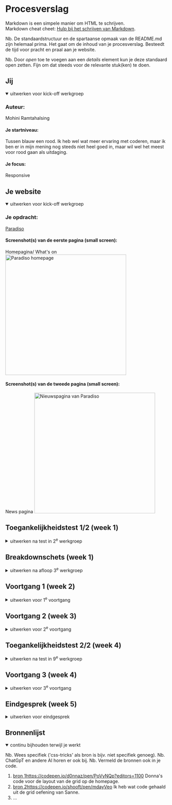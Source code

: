 # Procesverslag
Markdown is een simpele manier om HTML te schrijven.  
Markdown cheat cheet: [Hulp bij het schrijven van Markdown](https://github.com/adam-p/markdown-here/wiki/Markdown-Cheatsheet).

Nb. De standaardstructuur en de spartaanse opmaak van de README.md zijn helemaal prima. Het gaat om de inhoud van je procesverslag. Besteedt de tijd voor pracht en praal aan je website.

Nb. Door *open* toe te voegen aan een *details* element kun je deze standaard open zetten. Fijn om dat steeds voor de relevante stuk(ken) te doen.





## Jij

<details open>
  <summary>uitwerken voor kick-off werkgroep</summary>

  ### Auteur:
  Mohini Ramtahalsing
  #### Je startniveau:
  Tussen blauw een rood. Ik heb wel wat meer ervaring met coderen, maar ik ben er in mijn mening nog steeds niet heel goed in, maar wil wel het meest voor rood gaan als uitdaging. 

  #### Je focus:
  Responsive
 
</details>





## Je website

<details open>
  <summary>uitwerken voor kick-off werkgroep</summary>

  ### Je opdracht:
 [ Paradiso](https://www.paradiso.nl/en)

  #### Screenshot(s) van de eerste pagina (small screen): 
  Homepagina/ What's on
  <img src="readme-images/paradisohomepage.png" width="375px" alt="Paradiso homepage">

  #### Screenshot(s) van de tweede pagina (small screen):
  News pagina
  <img src="readme-images/paradisonieuws.png" width="375px" alt="Nieuwspagina van Paradiso">
 
</details>



## Toegankelijkheidstest 1/2 (week 1)

<details>
  <summary>uitwerken na test in 2<sup>e</sup> werkgroep</summary>

  ### Bevindingen
  Lijst met je bevindingen die in de test naar voren kwamen:
  Tijdens het analyseren van de website kwam ik er meteen achter dat ze website niet heel toegankelijk is voor mensen met mobiele beperkingen. Want het navigeren door de website met alleen toetsenbord is niet duidelijk. De feedback op de focus state is niet goed te zien. De achtergrond van de website is blauw, maar de focus is ook een net lichtere kleur blauw. Dit zorgt ervoor dat je niet goed ziet waar je op staat tijdens het navigeren.
  De tekst is wel te lezen met blurred vison door het sterke kleur contrast. Alle vormen van kleurenblind kunnen moeiteloos deze site gebruiken. Tijdens het gebruik van Narrator kwam ik er achter dat de Voice over alles goed uitlegt, alleen als je door de website tabt, gaat hij eerst het hele menu op lezen voordat je de pagina kan gebruiken, ookal heb je niet op menu geklikt. Dus dat moet veranderen. Ook ben ik er tijdens het gebruik van de checklist achter gekomen dat ze in de code bijna geen alt attribute gebruiken voor images

  
  <img src="readme-images/focusstate.png" width="375px" alt="Afbeelding van de focusstate die fout is">
  Ook tijdens het responsive kijken, kwam ik erachter dat de titel tekst half van het scherm gaat als je op moblie schermen zit. 
  

</details>



## Breakdownschets (week 1)

<details>
  <summary>uitwerken na afloop 3<sup>e</sup> werkgroep</summary>

  ### de hele pagina: 
  <img src="readme-images/breakdownschetshome.png" width="375px" alt="breakdown van de hele home pagina">
   <img src="readme-images/breakdownschetsnews.png" width="375px" alt="breakdown van de hele news pagina">

  ### dynamisch deel (bijv menu): 
  <img src="readme-images/breakdownschetsmenu" width="375px" alt="breakdown van een dynamisch deel">



</details>





## Voortgang 1 (week 2)

<details>
  <summary>uitwerken voor 1<sup>e</sup> voortgang</summary>

  ### Stand van zaken
  Ik ben goed begonnen met het maken van mn html. Dat ging best wel soepel, ik kon makkelijk gebruik maken van sections en ul's. Door al de structuur te hebben, heb ik het veel makkelijker gemaakt voor mezelf om goed te stijlen. Ik had wel nog een beetje moeite met het uitvogelen van van de responsive grid naar image carousel. 


  ### Agenda voor meeting
  samen met je groepje opstellen (ik ben een herkanser, dus ik heb geen contact met de klas. Ook weet ik de namen niet van alle mensen. Dus ik noem ze in mijn verslag even student 1,2 en 3. Ik heb wel hun vragen opgeschreven. )

  | student 1      | student 2          | student 3    | Mohini        |
  | ---            | ---                | ---          | ---              |
  |  kijken of html werkt  | vragen over github            | Zal ik responsive of service plane  | hoe moet ik de grid goed vormgeven    |
  | en dat ook nog | responsive of service plane | nog een punt | dit wil ik zeker |
  | ...            | ...                | ...          | ...              |


  ### Verslag van meeting
 Ik heb tijdens de meeting mijn website even laten zien, en dit is wat ik uit het gesprek heb gehaald. 

  - Ik kan het simpel houden. Ik hoef niet per se een img carousel in mijn website te zetten
  - Ik kan ervoor kiezen om 1 image te laten zien naarmate de site kleiner wordt
  - Ik ben goed op weg, ik ga gewoon door met werken
  - ...

</details>





## Voortgang 2 (week 3)

<details>
  <summary>uitwerken voor 2<sup>e</sup> voortgang</summary>

  ### Stand van zaken
  Ik heb gewerkt aan de tweede pagina, en heb een beetje de rest gepositioneerd. Ik wil toch het grid goedkrijgen, maar dat is moeilijker dan verwacht. Ik wil dat graag vragen tijdens mijn voortgangsgesprek.


  ### Agenda voor meeting
  samen met je groepje opstellen (ik ben een herkanser, dus ik heb geen contact met de klas. Ook weet ik de namen niet van alle mensen. Dus ik noem ze in mijn verslag even student 1,2 en 3. Ik heb wel hun vragen opgeschreven. )

  | student 1      | student 2          | student 3    | Mohini      |
  | ---            | ---                | ---          | ---              |
  | Problemen met github  | en dit             | en ik dit    | Ik wil toch hetzelfde grid als in de site    |
  | en dat ook nog | dit als er tijd is | nog een punt | dit wil ik zeker |
  | ...            | ...                | ...          | ...              |


  ### Verslag van meeting
Ik heb van donna hulp gehald met het opzetten van de grid, ik ga het zelf toepassen in mijn site. Ook heeft ze me een tip gegeven over hoe ik met een simpele javascript functie intersect, ervoor kan zorgen dat de tekst in beeld vliegt tijdens het scrollen. Ik ga nu verder met het responsive maken van mijn 2e pagina, en het maken van mijn hamburgermenu (micro interactie)
  - Grid ga ik nu fixen en responsive maken
  - Intersect ga ik toevoegen
  - Micro interactie maken
- ...

</details>





## Toegankelijkheidstest 2/2 (week 4)

<details>
  <summary>uitwerken na test in 9<sup>e</sup> werkgroep</summary>

  ### Bevindingen
  Lijst met je bevindingen die in de test naar voren kwamen (geef ook aan wat er verbeterd is):

</details>





## Voortgang 3 (week 4)

<details>
  <summary>uitwerken voor 3<sup>e</sup> voortgang</summary>

  ### Stand van zaken
  Ik heb deze week alles helemaal goed gepositioneerd, en alle html content afgemaakt. Alles staat nu goed, op de juiste plek. Dus deze week ga ik alles heel mooi responsive maken, en ik wil ook nog wat surface plane effecten toevoegen, want dat vind ik wel een leuke uitdaging. 


  ### Agenda voor meeting
  Als herkanser hoefde ik niet lang te blijven, dus ik heb zelf maar 1 vraag

  | Mohini      | student 2          | student 3    | student 4        |
  | ---            | ---                | ---          | ---              |
  | Hoe kan ik het best de 2e pagina met dezefde css vormgeven  | vraag over footer             | ...    | ....   |
  | en dat ook nog | dit als er tijd is | ... | .... |
  | ...            | ...                | ...          | ...              |


  ### Verslag van meeting
 Ik heb mijn vraag gesteld, en ik kreeg het antwoord van het gebruik van een attribute selector. 

  - Alles gaat prima en soepel, ik ga nog een goede toegankelijkheidstest doen als ik verder ben met de states. 

</details>





## Eindgesprek (week 5)

<details>
  <summary>uitwerken voor eindgesprek</summary>

  ### Je uitkomst - karakteristiek screenshots:
  <img src="readme-images/dummy-plaatje.jpg" width="375px" alt="uitomst opdracht 1">


  ### Dit ging goed/Heb ik geleerd: 
  Korte omschrijving met plaatjes

  <img src="readme-images/dummy-plaatje.jpg" width="375px" alt="top">


  ### Dit was lastig/Is niet gelukt:
  Korte omschrijving met plaatjes

  <img src="readme-images/dummy-plaatje.jpg" width="375px" alt="bummer">
</details>





## Bronnenlijst

<details open>
  <summary>continu bijhouden terwijl je werkt</summary>

  Nb. Wees specifiek ('css-tricks' als bron is bijv. niet specifiek genoeg). 
  Nb. ChatGpT en andere AI horen er ook bij.
  Nb. Vermeld de bronnen ook in je code.

  1. [bron 1](https://codepen.io/d0nnaz/pen/PoVyNQp?editors=1100)https://codepen.io/d0nnaz/pen/PoVyNQp?editors=1100 Donna's code voor de layout van de grid op de homepage.
  2. [bron 2](https://codepen.io/shooft/pen/mdayVeo)https://codepen.io/shooft/pen/mdayVeo Ik heb wat code gehaald uit de grid oefening van Sanne.
  3. ...

</details>
